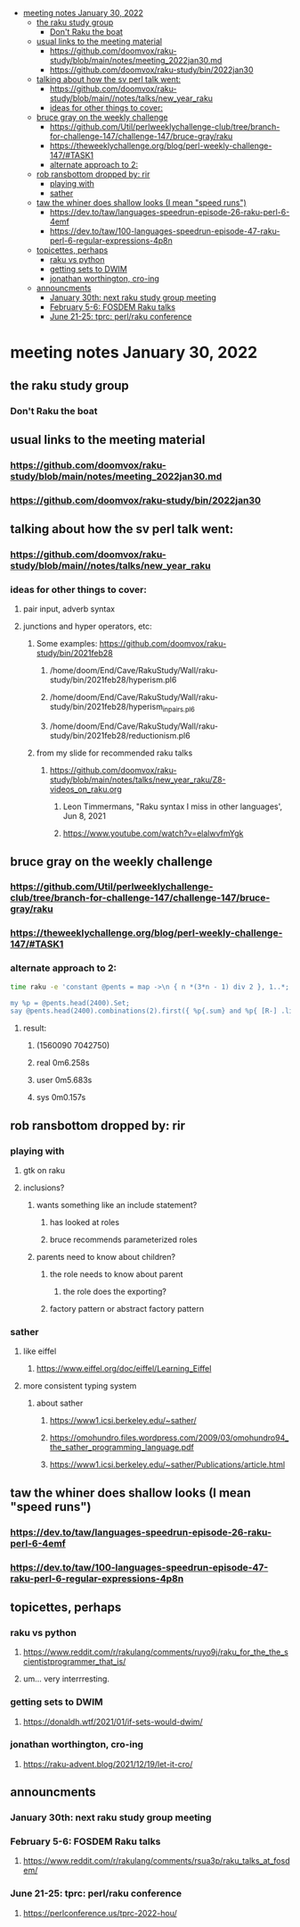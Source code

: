 - [meeting notes January 30, 2022](#org0366ca2)
  - [the raku study group](#org848de7c)
    - [Don't Raku the boat](#org4c24263)
  - [usual links to the meeting material](#org40e9925)
    - [<https://github.com/doomvox/raku-study/blob/main/notes/meeting_2022jan30.md>](#org40d3248)
    - [<https://github.com/doomvox/raku-study/bin/2022jan30>](#org4ea3ce1)
  - [talking about how the sv perl talk went:](#orgc67537a)
    - [<https://github.com/doomvox/raku-study/blob/main//notes/talks/new_year_raku>](#org233627a)
    - [ideas for other things to cover:](#org09a5981)
  - [bruce gray on the weekly challenge](#org0adaaa7)
    - [<https://github.com/Util/perlweeklychallenge-club/tree/branch-for-challenge-147/challenge-147/bruce-gray/raku>](#org1d44aab)
    - [<https://theweeklychallenge.org/blog/perl-weekly-challenge-147/#TASK1>](#org0a8c80e)
    - [alternate approach to 2:](#org3091fae)
  - [rob ransbottom dropped by: rir](#org415568b)
    - [playing with](#orgd37e871)
    - [sather](#org7f272c8)
  - [taw the whiner does shallow looks (I mean "speed runs")](#org1f9fcb1)
    - [<https://dev.to/taw/languages-speedrun-episode-26-raku-perl-6-4emf>](#org7156cb6)
    - [<https://dev.to/taw/100-languages-speedrun-episode-47-raku-perl-6-regular-expressions-4p8n>](#org4dc9958)
  - [topicettes, perhaps](#orgfc9a015)
    - [raku vs python](#org2b39ee6)
    - [getting sets to DWIM](#org3c0aa9a)
    - [jonathan worthington, cro-ing](#org33ef041)
  - [announcments](#org7307165)
    - [January 30th: next raku study group meeting](#org91d0088)
    - [February 5-6: FOSDEM Raku talks](#org4eebfa8)
    - [June 21-25: tprc: perl/raku conference](#org24ddb06)


<a id="org0366ca2"></a>

# meeting notes January 30, 2022


<a id="org848de7c"></a>

## the raku study group


<a id="org4c24263"></a>

### Don't Raku the boat


<a id="org40e9925"></a>

## usual links to the meeting material


<a id="org40d3248"></a>

### <https://github.com/doomvox/raku-study/blob/main/notes/meeting_2022jan30.md>


<a id="org4ea3ce1"></a>

### <https://github.com/doomvox/raku-study/bin/2022jan30>


<a id="orgc67537a"></a>

## talking about how the sv perl talk went:


<a id="org233627a"></a>

### <https://github.com/doomvox/raku-study/blob/main//notes/talks/new_year_raku>


<a id="org09a5981"></a>

### ideas for other things to cover:

1.  pair input, adverb syntax

2.  junctions and hyper operators, etc:

    1.  Some examples: <https://github.com/doomvox/raku-study/bin/2021feb28>
    
        1.  /home/doom/End/Cave/RakuStudy/Wall/raku-study/bin/2021feb28/hyperism.pl6
        
        2.  /home/doom/End/Cave/RakuStudy/Wall/raku-study/bin/2021feb28/hyperism<sub>in</sub><sub>pairs.pl6</sub>
        
        3.  /home/doom/End/Cave/RakuStudy/Wall/raku-study/bin/2021feb28/reductionism.pl6
    
    2.  from my slide for recommended raku talks
    
        1.  <https://github.com/doomvox/raku-study/blob/main/notes/talks/new_year_raku/Z8-videos_on_raku.org>
        
            1.  Leon Timmermans, "Raku syntax I miss in other languages', Jun 8, 2021
            
            2.  <https://www.youtube.com/watch?v=elalwvfmYgk>


<a id="org0adaaa7"></a>

## bruce gray on the weekly challenge


<a id="org1d44aab"></a>

### <https://github.com/Util/perlweeklychallenge-club/tree/branch-for-challenge-147/challenge-147/bruce-gray/raku>


<a id="org0a8c80e"></a>

### <https://theweeklychallenge.org/blog/perl-weekly-challenge-147/#TASK1>


<a id="org3091fae"></a>

### alternate approach to 2:

```sh
time raku -e 'constant @pents = map ->\n { n *(3*n - 1) div 2 }, 1..*;

my %p = @pents.head(2400).Set;
say @pents.head(2400).combinations(2).first({ %p{.sum} and %p{ [R-] .list } });'
```

1.  result:

    1.  (1560090 7042750)
    
    2.  real 0m6.258s
    
    3.  user 0m5.683s
    
    4.  sys 0m0.157s


<a id="org415568b"></a>

## rob ransbottom dropped by: rir


<a id="orgd37e871"></a>

### playing with

1.  gtk on raku

2.  inclusions?

    1.  wants something like an include statement?
    
        1.  has looked at roles
        
        2.  bruce recommends parameterized roles
    
    2.  parents need to know about children?
    
        1.  the role needs to know about parent
        
            1.  the role does the exporting?
        
        2.  factory pattern or abstract factory pattern


<a id="org7f272c8"></a>

### sather

1.  like eiffel

    1.  <https://www.eiffel.org/doc/eiffel/Learning_Eiffel>

2.  more consistent typing system

    1.  about sather
    
        1.  <https://www1.icsi.berkeley.edu/~sather/>
        
        2.  <https://omohundro.files.wordpress.com/2009/03/omohundro94_the_sather_programming_language.pdf>
        
        3.  <https://www1.icsi.berkeley.edu/~sather/Publications/article.html>


<a id="org1f9fcb1"></a>

## taw the whiner does shallow looks (I mean "speed runs")


<a id="org7156cb6"></a>

### <https://dev.to/taw/languages-speedrun-episode-26-raku-perl-6-4emf>


<a id="org4dc9958"></a>

### <https://dev.to/taw/100-languages-speedrun-episode-47-raku-perl-6-regular-expressions-4p8n>


<a id="orgfc9a015"></a>

## topicettes, perhaps


<a id="org2b39ee6"></a>

### raku vs python

1.  <https://www.reddit.com/r/rakulang/comments/ruyo9j/raku_for_the_the_scientistprogrammer_that_is/>

2.  um&#x2026; very interrresting.


<a id="org3c0aa9a"></a>

### getting sets to DWIM

1.  <https://donaldh.wtf/2021/01/if-sets-would-dwim/>


<a id="org33ef041"></a>

### jonathan worthington, cro-ing

1.  <https://raku-advent.blog/2021/12/19/let-it-cro/>


<a id="org7307165"></a>

## announcments


<a id="org91d0088"></a>

### January 30th: next raku study group meeting


<a id="org4eebfa8"></a>

### February 5-6: FOSDEM Raku talks

1.  <https://www.reddit.com/r/rakulang/comments/rsua3p/raku_talks_at_fosdem/>


<a id="org24ddb06"></a>

### June 21-25: tprc: perl/raku conference

1.  <https://perlconference.us/tprc-2022-hou/>
